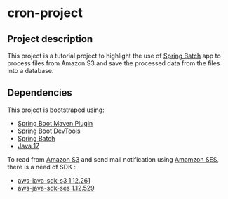 # cron-project
## Project description
This project is a tutorial project to highlight the use of [Spring Batch](https://docs.spring.io/spring-batch/reference/) app to process files from Amazon S3 and save the processed data from the files into a database.

## Dependencies

This project is bootstraped using:

* [Spring Boot Maven Plugin](https://docs.spring.io/spring-boot/docs/3.2.1/maven-plugin/reference/html/)
* [Spring Boot DevTools](https://docs.spring.io/spring-boot/docs/3.2.1/reference/htmlsingle/index.html#using.devtools) 
* [Spring Batch](https://docs.spring.io/spring-boot/docs/3.2.11/reference/htmlsingle/index.html#howto.batch) 
* [Java 17](https://www.oracle.com/java/technologies/javase/jdk17-archive-downloads.html) 

To read from [Amazon S3](https://docs.aws.amazon.com/s3/) and send mail notification using [Amamzon SES](https://docs.aws.amazon.com/ses/), there is a need of SDK :

* [aws-java-sdk-s3 1.12.261](https://mvnrepository.com/artifact/com.amazonaws/aws-java-sdk-s3/1.12.261) 
* [aws-java-sdk-ses 1.12.529](https://mvnrepository.com/artifact/com.amazonaws/aws-java-sdk-ses/1.12.529) 


